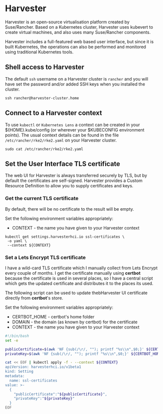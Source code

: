 # Harvester

Harvester is an open-source virtualisation platform created by Suse/Rancher. Based on a Kubernetes cluster, Harvester uses kubevert to create virtual machines, and also uses many Suse/Rancher components.

Harvester includes a full-featured web based user interface, but since it is built Kubernetes, the operations can also be performed and monitored using traditional Kubernetes tools.

## Shell access to Harvester

The default `ssh` username on a Harvester cluster is `rancher` and you will have set the password and/or added SSH keys when you installed the cluster.

```console
ssh rancher@harvester-cluster.home
```

## Connect to a Harvester context

To use `kubectl` or `Kubernetes Lens` a context can be created in your ${HOME}.kube/config (or wherever your $KUBECONFIG environment points). The usual context details can be found in the file `/etc/rancher/rke2/rke2.yaml` on your Harvester cluster.

```console
sudo cat /etc/rancher/rke2/rke2.yaml
```

## Set the User Interface TLS certificate

The web UI for Harvester is always transferred securely by TLS, but by default the certificates are self-signed. Harvester provides a Custom Resource Definition to allow you to supply certificates and keys.

### Get the current TLS certificate

By default, there will be no certificate to the result will be empty.

Set the following environment variables appropriately:

- CONTEXT - the name you have given to your Harvester context

```consol
kubectl get settings.harvesterhci.io ssl-certificates \
 -o yaml \
 --context ${CONTEXT}
```

### Set a Lets Encrypt TLS certificate

I have a wild-card TLS certificate which I manually collect from Lets Encrypt every couple of months. I get the certificate manually using **certbot** because the certificate is used in several places, so I have a central script which gets the updated certificate and distributes it to the places its used.

The following script can be used to update thebHarvester UI certificate directly from **certbot**'s store.

Set the following environment variables appropriately:

- CERTBOT_HOME - certbot's home folder
- DOMAIN - the domain (as known by certbot) for the certificate
- CONTEXT - the name you have given to your Harvester context

```bash
#!/bin/bash
set -e

publicCertificate=$(awk 'NF {sub(/\r/, ""); printf "%s\\n",$0;}' ${CERTBOT_HOME}/etc/live/${DOMAIN}/fullchain.pem)
privateKey=$(awk 'NF {sub(/\r/, ""); printf "%s\\n",$0;}' ${CERTBOT_HOME}/etc/live/${DOMAIN}/privkey.pem)

cat << EOF | kubectl apply -f - --context ${CONTEXT}
apiVersion: harvesterhci.io/v1beta1
kind: Setting
metadata:
  name: ssl-certificates
value: >-
  {
    "publicCertificate":"${publicCertificate}",
    "privateKey":"${privateKey}"
  }
EOF
```
